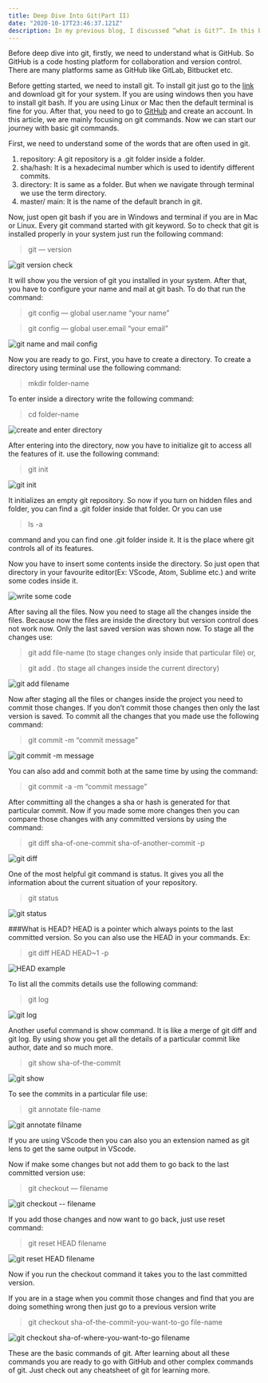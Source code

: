 ```yaml
---
title: Deep Dive Into Git(Part II)
date: "2020-10-17T23:46:37.121Z"
description: In my previous blog, I discussed “what is Git?”. In this blog, I am going to share how you can get started with git commands.
---
```


Before deep dive into git, firstly, we need to understand what is GitHub. So GitHub is a code hosting platform for collaboration and version control. There are many platforms same as GitHub like GitLab, Bitbucket etc.

Before getting started, we need to install git. To install git just go to the [link](https://git-scm.com/downloads) and download git for your system. If you are using windows then you have to install git bash. If you are using Linux or Mac then the default terminal is fine for you. After that, you need to go to [GitHub](https://github.com/) and create an account. In this article, we are mainly focusing on git commands. Now we can start our journey with basic git commands.

First, we need to understand some of the words that are often used in git.

1. repository: A git repository is a .git folder inside a folder.
1. sha/hash: It is a hexadecimal number which is used to identify different commits.
1. directory: It is same as a folder. But when we navigate through terminal we use the term directory.
1. master/ main: It is the name of the default branch in git.

Now, just open git bash if you are in Windows and terminal if you are in Mac or Linux. Every git command started with git keyword. So to check that git is installed properly in your system just run the following command:

> git — version

![git version check](https://miro.medium.com/max/333/1*Y-VZAtal28cu5lQQH4FNUw.png)

It will show you the version of git you installed in your system. After that, you have to configure your name and mail at git bash. To do that run the command:

> git config — global user.name “your name”

> git config — global user.email “your email”

![git name and mail config](https://miro.medium.com/max/700/1*TYepG31WSj7Nb0NGSOpnzA.png)

Now you are ready to go. First, you have to create a directory. To create a directory using terminal use the following command:

> mkdir folder-name

To enter inside a directory write the following command:

> cd folder-name

![create and enter directory](https://miro.medium.com/max/307/1*pn6Oz-Stx-WNZR99_S2qsA.png)

After entering into the directory, now you have to initialize git to access all the features of it. use the following command:

> git init

![git init](https://miro.medium.com/max/636/1*CLb2qYTtBZaWxW8tBpQcpw.png)

It initializes an empty git repository. So now if you turn on hidden files and folder, you can find a .git folder inside that folder. Or you can use

> ls -a

command and you can find one .git folder inside it. It is the place where git controls all of its features.

Now you have to insert some contents inside the directory. So just open that directory in your favourite editor(Ex: VScode, Atom, Sublime etc.) and write some codes inside it.

![write some code](https://miro.medium.com/max/700/1*CMQBFYE9RkLRx5i7s0jkdA.png)

After saving all the files. Now you need to stage all the changes inside the files. Because now the files are inside the directory but version control does not work now. Only the last saved version was shown now. To stage all the changes use:

> git add file-name (to stage changes only inside that particular file) or,

> git add . (to stage all changes inside the current directory)

![git add filename](https://miro.medium.com/max/418/1*kwcG-eaMQLcEp1xwqipH8g.png)

Now after staging all the files or changes inside the project you need to commit those changes. If you don’t commit those changes then only the last version is saved. To commit all the changes that you made use the following command:

> git commit -m “commit message”

![git commit -m message](https://miro.medium.com/max/713/1*5IZBGBsL3M2pk4fd8FyHVQ.png)

You can also add and commit both at the same time by using the command:

> git commit -a -m “commit message”

After committing all the changes a sha or hash is generated for that particular commit. Now if you made some more changes then you can compare those changes with any committed versions by using the command:

> git diff sha-of-one-commit sha-of-another-commit -p

![git diff](https://miro.medium.com/max/746/1*8tWSCjKx9qcnS5MlQwEi6A.png)

One of the most helpful git command is status. It gives you all the information about the current situation of your repository.

> git status

![git status](https://miro.medium.com/max/856/1*yPA_EJqQdalfsp8_wliQfw.png)

###What is HEAD?
HEAD is a pointer which always points to the last committed version. So you can also use the HEAD in your commands. Ex:

> git diff HEAD HEAD~1 -p

![HEAD example](https://miro.medium.com/max/576/1*u57RpLNNoGuwMFppk0JyCA.png)

To list all the commits details use the following command:

> git log

![git log](https://miro.medium.com/max/855/1*zqaSdGRktbkixgsmFXw7tg.png)

Another useful command is show command. It is like a merge of git diff and git log. By using show you get all the details of a particular commit like author, date and so much more.

> git show sha-of-the-commit

![git show](https://miro.medium.com/max/671/1*EVeT7xq1hJHppyRXoY_-qg.png)

To see the commits in a particular file use:

> git annotate file-name

![git annotate filname](https://miro.medium.com/max/875/1*o5muOgHT18mqSr95U0eNOg.png)

If you are using VScode then you can also you an extension named as git lens to get the same output in VScode.

Now if make some changes but not add them to go back to the last committed version use:

> git checkout — filename

![git checkout -- filename](https://miro.medium.com/max/659/1*0lztOUGP62lCoODs6ixBBw.png)

If you add those changes and now want to go back, just use reset command:

> git reset HEAD filename

![git reset HEAD filename](https://miro.medium.com/max/658/1*FO7GbIoCetr2N0zB-OZ9oQ.png)

Now if you run the checkout command it takes you to the last committed version.

If you are in a stage when you commit those changes and find that you are doing
something wrong then just go to a previous version write

> git checkout sha-of-the-commit-you-want-to-go file-name

![git checkout sha-of-where-you-want-to-go filename](https://miro.medium.com/max/755/1*DcJ4fYnF5nnIMZqzWrVqeg.png)

These are the basic commands of git. After learning about all these commands you are ready to go with GitHub and other complex commands of git. Just check out any cheatsheet of git for learning more.
